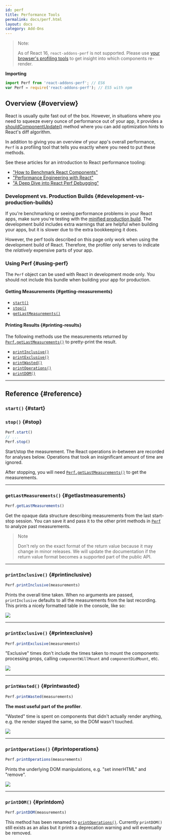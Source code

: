 ```yaml
---
id: perf
title: Performance Tools
permalink: docs/perf.html
layout: docs
category: Add-Ons
---
```


> Note:
>
> As of React 16, `react-addons-perf` is not supported. Please use [your browser's profiling tools](/docs/optimizing-performance.html#profiling-components-with-the-chrome-performance-tab) to get insight into which components re-render.

**Importing**

```javascript
import Perf from 'react-addons-perf'; // ES6
var Perf = require('react-addons-perf'); // ES5 with npm
```


## Overview {#overview}

React is usually quite fast out of the box. However, in situations where you need to squeeze every ounce of performance out of your app, it provides a [shouldComponentUpdate()](/docs/react-component.html#shouldcomponentupdate) method where you can add optimization hints to React's diff algorithm.

In addition to giving you an overview of your app's overall performance, `Perf` is a profiling tool that tells you exactly where you need to put these methods.

See these articles for an introduction to React performance tooling:

 - ["How to Benchmark React Components"](https://medium.com/code-life/how-to-benchmark-react-components-the-quick-and-dirty-guide-f595baf1014c)
 - ["Performance Engineering with React"](https://benchling.engineering/performance-engineering-with-react/)
 - ["A Deep Dive into React Perf Debugging"](https://benchling.engineering/deep-dive-react-perf-debugging/) 

### Development vs. Production Builds {#development-vs-production-builds}

If you're benchmarking or seeing performance problems in your React apps, make sure you're testing with the [minified production build](/downloads.html). The development build includes extra warnings that are helpful when building your apps, but it is slower due to the extra bookkeeping it does.

However, the perf tools described on this page only work when using the development build of React. Therefore, the profiler only serves to indicate the _relatively_ expensive parts of your app.

### Using Perf {#using-perf}

The `Perf` object can be used with React in development mode only. You should not include this bundle when building your app for production.

#### Getting Measurements {#getting-measurements}

 - [`start()`](#start)
 - [`stop()`](#stop)
 - [`getLastMeasurements()`](#getlastmeasurements)

#### Printing Results {#printing-results}

The following methods use the measurements returned by [`Perf.getLastMeasurements()`](#getlastmeasurements) to pretty-print the result.

 - [`printInclusive()`](#printinclusive)
 - [`printExclusive()`](#printexclusive)
 - [`printWasted()`](#printwasted)
 - [`printOperations()`](#printoperations)
 - [`printDOM()`](#printdom)

* * *

## Reference {#reference}

### `start()` {#start}
### `stop()` {#stop}

```javascript
Perf.start()
// ...
Perf.stop()
```

Start/stop the measurement. The React operations in-between are recorded for analyses below. Operations that took an insignificant amount of time are ignored.

After stopping, you will need [`Perf.getLastMeasurements()`](#getlastmeasurements) to get the measurements.

* * *

### `getLastMeasurements()` {#getlastmeasurements}

```javascript
Perf.getLastMeasurements()
```

Get the opaque data structure describing measurements from the last start-stop session. You can save it and pass it to the other print methods in [`Perf`](#printing-results) to analyze past measurements.

> Note
>
> Don't rely on the exact format of the return value because it may change in minor releases. We will update the documentation if the return value format becomes a supported part of the public API.

* * *

### `printInclusive()` {#printinclusive}

```javascript
Perf.printInclusive(measurements)
```

Prints the overall time taken. When no arguments are passed, `printInclusive` defaults to all the measurements from the last recording. This prints a nicely formatted table in the console, like so:

![](../images/docs/perf-inclusive.png)

* * *

### `printExclusive()` {#printexclusive}

```javascript
Perf.printExclusive(measurements)
```

"Exclusive" times don't include the times taken to mount the components: processing props, calling `componentWillMount` and `componentDidMount`, etc.

![](../images/docs/perf-exclusive.png)

* * *

### `printWasted()` {#printwasted}

```javascript
Perf.printWasted(measurements)
```

**The most useful part of the profiler**.

"Wasted" time is spent on components that didn't actually render anything, e.g. the render stayed the same, so the DOM wasn't touched.

![](../images/docs/perf-wasted.png)

* * *

### `printOperations()` {#printoperations}

```javascript
Perf.printOperations(measurements)
```

Prints the underlying DOM manipulations, e.g. "set innerHTML" and "remove".

![](../images/docs/perf-dom.png)

* * *

### `printDOM()` {#printdom}

```javascript
Perf.printDOM(measurements)
```

This method has been renamed to [`printOperations()`](#printoperations). Currently `printDOM()` still exists as an alias but it prints a deprecation warning and will eventually be removed.
